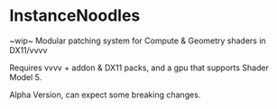 # InstanceNoodles
~wip~ Modular patching system for Compute &amp; Geometry shaders in DX11/vvvv

Requires vvvv + addon & DX11 packs, and a gpu that supports Shader Model 5.

Alpha Version, can expect some breaking changes.
